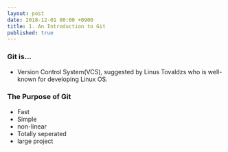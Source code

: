 ```yaml
---
layout: post
date: 2018-12-01 00:00 +0900
title: 1. An Introduction to Git
published: true
---
```


### Git is...
 - Version Control System(VCS), suggested by Linus Tovaldzs who is well-known for developing Linux OS.

### The Purpose of Git
- Fast
- Simple
- non-linear
- Totally seperated
- large project
